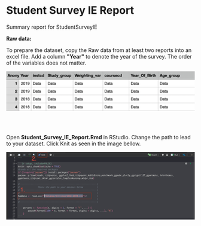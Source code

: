 # Student Survey IE Report
Summary report for StudentSurveyIE 


<b>Raw data:</b>
&nbsp;



To prepare the dataset, copy the Raw data from at least two reports into an excel file. Add a column <b>"Year"</b> to denote the year of the survey. The order of the variables does not matter. 



<img src="img2.png"
     alt="Markdown Monster icon"
     style="float: left; margin-right: 10; size: 30" />

&nbsp;

&nbsp;



Open <b>Student_Survey_IE_Report.Rmd</b> in RStudio. Change the path to lead to your dataset.
Click Knit as seen in the image bellow.

<img src="img.png"
     alt="Markdown Monster icon"
     style="float: left; margin-right: 10px;" />